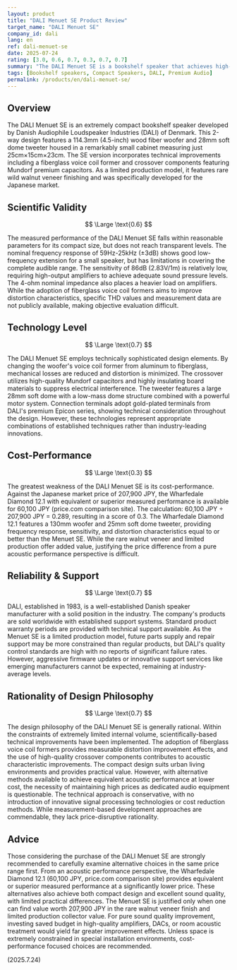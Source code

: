```yaml
---
layout: product
title: "DALI Menuet SE Product Review"
target_name: "DALI Menuet SE"
company_id: dali
lang: en
ref: dali-menuet-se
date: 2025-07-24
rating: [3.0, 0.6, 0.7, 0.3, 0.7, 0.7]
summary: "The DALI Menuet SE is a bookshelf speaker that achieves high-quality sound in an extremely compact size, but has significant cost-performance challenges when compared to products with equivalent performance."
tags: [Bookshelf speakers, Compact Speakers, DALI, Premium Audio]
permalink: /products/en/dali-menuet-se/
---
```

## Overview

The DALI Menuet SE is an extremely compact bookshelf speaker developed by Danish Audiophile Loudspeaker Industries (DALI) of Denmark. This 2-way design features a 114.3mm (4.5-inch) wood fiber woofer and 28mm soft dome tweeter housed in a remarkably small cabinet measuring just 25cm×15cm×23cm. The SE version incorporates technical improvements including a fiberglass voice coil former and crossover components featuring Mundorf premium capacitors. As a limited production model, it features rare wild walnut veneer finishing and was specifically developed for the Japanese market.

## Scientific Validity

$$ \Large \text{0.6} $$

The measured performance of the DALI Menuet SE falls within reasonable parameters for its compact size, but does not reach transparent levels. The nominal frequency response of 59Hz-25kHz (±3dB) shows good low-frequency extension for a small speaker, but has limitations in covering the complete audible range. The sensitivity of 86dB (2.83V/1m) is relatively low, requiring high-output amplifiers to achieve adequate sound pressure levels. The 4-ohm nominal impedance also places a heavier load on amplifiers. While the adoption of fiberglass voice coil formers aims to improve distortion characteristics, specific THD values and measurement data are not publicly available, making objective evaluation difficult.

## Technology Level

$$ \Large \text{0.7} $$

The DALI Menuet SE employs technically sophisticated design elements. By changing the woofer's voice coil former from aluminum to fiberglass, mechanical losses are reduced and distortion is minimized. The crossover utilizes high-quality Mundorf capacitors and highly insulating board materials to suppress electrical interference. The tweeter features a large 28mm soft dome with a low-mass dome structure combined with a powerful motor system. Connection terminals adopt gold-plated terminals from DALI's premium Epicon series, showing technical consideration throughout the design. However, these technologies represent appropriate combinations of established techniques rather than industry-leading innovations.

## Cost-Performance

$$ \Large \text{0.3} $$

The greatest weakness of the DALI Menuet SE is its cost-performance. Against the Japanese market price of 207,900 JPY, the Wharfedale Diamond 12.1 with equivalent or superior measured performance is available for 60,100 JPY (price.com comparison site). The calculation: 60,100 JPY ÷ 207,900 JPY = 0.289, resulting in a score of 0.3. The Wharfedale Diamond 12.1 features a 130mm woofer and 25mm soft dome tweeter, providing frequency response, sensitivity, and distortion characteristics equal to or better than the Menuet SE. While the rare walnut veneer and limited production offer added value, justifying the price difference from a pure acoustic performance perspective is difficult.

## Reliability & Support

$$ \Large \text{0.7} $$

DALI, established in 1983, is a well-established Danish speaker manufacturer with a solid position in the industry. The company's products are sold worldwide with established support systems. Standard product warranty periods are provided with technical support available. As the Menuet SE is a limited production model, future parts supply and repair support may be more constrained than regular products, but DALI's quality control standards are high with no reports of significant failure rates. However, aggressive firmware updates or innovative support services like emerging manufacturers cannot be expected, remaining at industry-average levels.

## Rationality of Design Philosophy

$$ \Large \text{0.7} $$

The design philosophy of the DALI Menuet SE is generally rational. Within the constraints of extremely limited internal volume, scientifically-based technical improvements have been implemented. The adoption of fiberglass voice coil formers provides measurable distortion improvement effects, and the use of high-quality crossover components contributes to acoustic characteristic improvements. The compact design suits urban living environments and provides practical value. However, with alternative methods available to achieve equivalent acoustic performance at lower cost, the necessity of maintaining high prices as dedicated audio equipment is questionable. The technical approach is conservative, with no introduction of innovative signal processing technologies or cost reduction methods. While measurement-based development approaches are commendable, they lack price-disruptive rationality.

## Advice

Those considering the purchase of the DALI Menuet SE are strongly recommended to carefully examine alternative choices in the same price range first. From an acoustic performance perspective, the Wharfedale Diamond 12.1 (60,100 JPY, price.com comparison site) provides equivalent or superior measured performance at a significantly lower price. These alternatives also achieve both compact design and excellent sound quality, with limited practical differences. The Menuet SE is justified only when one can find value worth 207,900 JPY in the rare walnut veneer finish and limited production collector value. For pure sound quality improvement, investing saved budget in high-quality amplifiers, DACs, or room acoustic treatment would yield far greater improvement effects. Unless space is extremely constrained in special installation environments, cost-performance focused choices are recommended.

(2025.7.24)